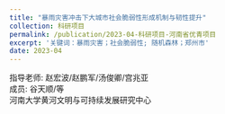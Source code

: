 ```yaml
---
title: "暴雨灾害冲击下大城市社会脆弱性形成机制与韧性提升"
collection: 科研项目
permalink: /publication/2023-04-科研项目-河南省优青项目
excerpt: '关键词：暴雨灾害；社会脆弱性; 随机森林；郑州市'
date: 2023-04
---
```


指导老师: 赵宏波/赵鹏军/汤俊卿/宫兆亚<br/>
成员: 谷天顺/等<br/>
河南大学黄河文明与可持续发展研究中心

